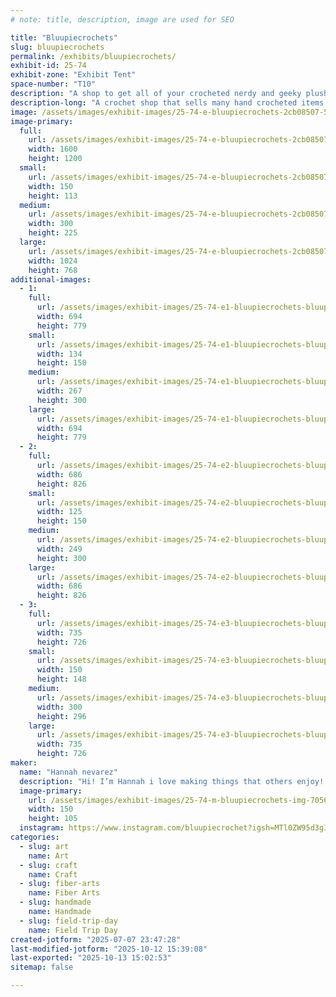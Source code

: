 ```yaml
---
# note: title, description, image are used for SEO

title: "Bluupiecrochets"
slug: bluupiecrochets
permalink: /exhibits/bluupiecrochets/
exhibit-id: 25-74
exhibit-zone: "Exhibit Tent"
space-number: "T10"
description: "A shop to get all of your crocheted nerdy and geeky plushies!"
description-long: "A crochet shop that sells many hand crocheted items that range from pokemon to Mario to stardew valley"
image: /assets/images/exhibit-images/25-74-e-bluupiecrochets-2cb08507-5215-45f2-862e-5cd4d7196c4e-2118-300x225.jpeg
image-primary: 
  full:
    url: /assets/images/exhibit-images/25-74-e-bluupiecrochets-2cb08507-5215-45f2-862e-5cd4d7196c4e-2118-full.jpeg
    width: 1600
    height: 1200
  small:
    url: /assets/images/exhibit-images/25-74-e-bluupiecrochets-2cb08507-5215-45f2-862e-5cd4d7196c4e-2118-150x113.jpeg
    width: 150
    height: 113
  medium:
    url: /assets/images/exhibit-images/25-74-e-bluupiecrochets-2cb08507-5215-45f2-862e-5cd4d7196c4e-2118-300x225.jpeg
    width: 300
    height: 225
  large:
    url: /assets/images/exhibit-images/25-74-e-bluupiecrochets-2cb08507-5215-45f2-862e-5cd4d7196c4e-2118-1024x768.jpeg
    width: 1024
    height: 768
additional-images: 
  - 1:
    full:
      url: /assets/images/exhibit-images/25-74-e1-bluupiecrochets-bluupie-dino-full.png
      width: 694
      height: 779
    small:
      url: /assets/images/exhibit-images/25-74-e1-bluupiecrochets-bluupie-dino-134x150.png
      width: 134
      height: 150
    medium:
      url: /assets/images/exhibit-images/25-74-e1-bluupiecrochets-bluupie-dino-267x300.png
      width: 267
      height: 300
    large:
      url: /assets/images/exhibit-images/25-74-e1-bluupiecrochets-bluupie-dino-694x779.png
      width: 694
      height: 779
  - 2:
    full:
      url: /assets/images/exhibit-images/25-74-e2-bluupiecrochets-bluupie-snow-full.png
      width: 686
      height: 826
    small:
      url: /assets/images/exhibit-images/25-74-e2-bluupiecrochets-bluupie-snow-125x150.png
      width: 125
      height: 150
    medium:
      url: /assets/images/exhibit-images/25-74-e2-bluupiecrochets-bluupie-snow-249x300.png
      width: 249
      height: 300
    large:
      url: /assets/images/exhibit-images/25-74-e2-bluupiecrochets-bluupie-snow-686x826.png
      width: 686
      height: 826
  - 3:
    full:
      url: /assets/images/exhibit-images/25-74-e3-bluupiecrochets-bluupie-kirby-full.png
      width: 735
      height: 726
    small:
      url: /assets/images/exhibit-images/25-74-e3-bluupiecrochets-bluupie-kirby-150x148.png
      width: 150
      height: 148
    medium:
      url: /assets/images/exhibit-images/25-74-e3-bluupiecrochets-bluupie-kirby-300x296.png
      width: 300
      height: 296
    large:
      url: /assets/images/exhibit-images/25-74-e3-bluupiecrochets-bluupie-kirby-735x726.png
      width: 735
      height: 726
maker: 
  name: "Hannah nevarez"
  description: "Hi! I’m Hannah i love making things that others enjoy! I like seeing how seeing their favorite character made plush makes them light up! I love expressing myself through yarn and spreading joy through this art medium!"
  image-primary:
    url: /assets/images/exhibit-images/25-74-m-bluupiecrochets-img-7056-300x210.jpeg
    width: 150
    height: 105
  instagram: https://www.instagram.com/bluupiecrochet?igsh=MTl0ZW95d3g3dGttOQ%3D%3D&utm_source=qr
categories: 
  - slug: art
    name: Art
  - slug: craft
    name: Craft
  - slug: fiber-arts
    name: Fiber Arts
  - slug: handmade
    name: Handmade
  - slug: field-trip-day
    name: Field Trip Day
created-jotform: "2025-07-07 23:47:28"
last-modified-jotform: "2025-10-12 15:39:08"
last-exported: "2025-10-13 15:02:53"
sitemap: false

---
```

